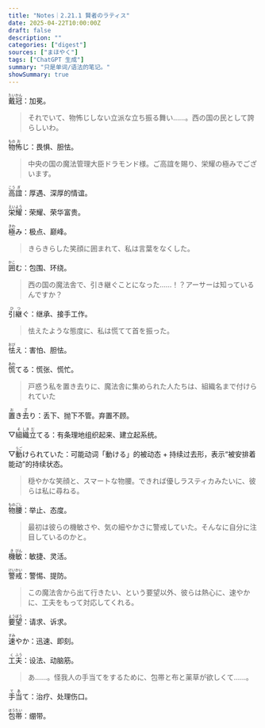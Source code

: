 ```yaml
---
title: "Notes｜2.21.1 賢者のラティス"
date: 2025-04-22T10:00:00Z
draft: false
description: ""
categories: ["digest"]
sources: ["まほやく"]
tags: ["ChatGPT 生成"]
summary: "只是单词/语法的笔记。"
showSummary: true
---
```


<ruby>戴<rt>たい</rt></ruby><ruby>冠<rt>かん</rt></ruby>：加冕。

>それでいて、物怖じしない立派な立ち振る舞い……。西の国の民として誇らしいわ。

<ruby>物<rt>もの</rt></ruby><ruby>怖<rt>お</rt></ruby>じ：畏惧、胆怯。

>中央の国の魔法管理大臣ドラモンド様。ご高誼を賜り、栄耀の極みでございます。

<ruby>高<rt>こう</rt></ruby><ruby>誼<rt>ぎ</rt></ruby>：厚遇、深厚的情谊。

<ruby>栄<rt>えい</rt></ruby><ruby>耀<rt>よう</rt></ruby>：荣耀、荣华富贵。

<ruby>極<rt>きわ</rt></ruby>み：极点、巅峰。

>きらきらした笑顔に囲まれて、私は言葉をなくした。

<ruby>囲<rt>かこ</rt></ruby>む：包围、环绕。

>西の国の魔法舎で、引き継ぐことになった……！？アーサーは知っているんですか？

<ruby>引<rt>ひ</rt></ruby><ruby>継<rt>つ</rt></ruby>ぐ：继承、接手工作。

>怯えたような態度に、私は慌てて首を振った。

<ruby>怯<rt>おび</rt></ruby>え：害怕、胆怯。

<ruby>慌<rt>あわ</rt></ruby>てる：慌张、慌忙。

>戸惑う私を置き去りに、魔法舎に集められた人たちは、組織名まで付けられていた

<ruby>置<rt>お</rt></ruby>き<ruby>去<rt>ざ</rt></ruby>り：丢下、抛下不管。弃置不顾。

▽<ruby>組<rt>そ</rt></ruby><ruby>織<rt>しき</rt></ruby><ruby>立<rt>だ</rt></ruby>てる：有条理地组织起来、建立起系统。

▽<ruby>動<rt>うご</rt></ruby>けられていた：可能动词「動ける」的被动态 + 持续过去形，表示“被安排着能动”的持续状态。

>穏やかな笑顔と、スマートな物腰。できれば優しラスティカみたいに、彼らは私に尋ねる。

<ruby>物<rt>もの</rt></ruby><ruby>腰<rt>ごし</rt></ruby>：举止、态度。

>最初は彼らの機敏さや、気の細やかさに警戒していた。そんなに自分に注目しているのかと。

<ruby>機<rt>き</rt></ruby><ruby>敏<rt>びん</rt></ruby>：敏捷、灵活。

<ruby>警<rt>けい</rt></ruby><ruby>戒<rt>かい</rt></ruby>：警惕、提防。

>この魔法舎から出て行きたい、という要望以外、彼らは熱心に、速やかに、工夫をもって対応してくれる。

<ruby>要<rt>よう</rt></ruby><ruby>望<rt>ぼう</rt></ruby>：请求、诉求。

<ruby>速<rt>すみ</rt></ruby>やか：迅速、即刻。

<ruby>工<rt>く</rt></ruby><ruby>夫<rt>ふう</rt></ruby>：设法、动脑筋。

>あ……。怪我人の手当てをするために、包帯と布と薬草が欲しくて……。

<ruby>手<rt>て</rt></ruby><ruby>当<rt>あ</rt></ruby>て：治疗、处理伤口。

<ruby>包<rt>ほう</rt></ruby><ruby>帯<rt>たい</rt></ruby>：绷带。